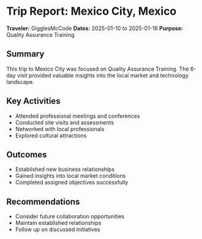# Trip Report: Mexico City, Mexico

**Traveler:** GigglesMcCode
**Dates:** 2025-01-10 to 2025-01-16
**Purpose:** Quality Assurance Training

## Summary
This trip to Mexico City was focused on Quality Assurance Training. The 6-day visit provided valuable insights into the local market and technology landscape.

## Key Activities
- Attended professional meetings and conferences
- Conducted site visits and assessments
- Networked with local professionals
- Explored cultural attractions

## Outcomes
- Established new business relationships
- Gained insights into local market conditions
- Completed assigned objectives successfully

## Recommendations
- Consider future collaboration opportunities
- Maintain established relationships
- Follow up on discussed initiatives
